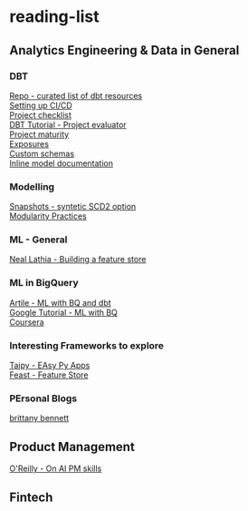 # reading-list

## Analytics Engineering & Data in General

### DBT

[Repo - curated list of dbt resources](https://github.com/Hiflylabs/awesome-dbt) <br>
[Setting up CI/CD](https://www.startdataengineering.com/post/cicd-dbt) <br>
[Project checklist](https://docs.getdbt.com/blog/essential-dbt-project-checklist) <br>
[DBT Tutorial - Project evaluator](https://docs.getdbt.com/blog/align-with-dbt-project-evaluator) <br>
[Project maturity](https://docs.getdbt.com/blog/how-to-build-a-mature-dbt-project-from-scratch) <br>
[Exposures](https://docs.getdbt.com/docs/build/exposures) <br>
[Custom schemas](https://docs.getdbt.com/docs/build/custom-schemas) <br>
[Inline model documentation](https://github.com/dbt-labs/dbt-core/discussions/6853) <br>

### Modelling
[Snapshots - syntetic SCD2 option](https://docs.getdbt.com/docs/build/snapshots) <br>
[Modularity Practices](https://www.getdbt.com/analytics-engineering/modular-data-modeling-technique/) <br>

### ML - General
[Neal Lathia - Building a feature store](http://nlathia.github.io/2020/12/Building-a-feature-store.html) <br>

### ML in BigQuery
[Artile - ML with BQ and dbt](https://showmethedata.blog/agile-machine-learning-with-dbt-and-bigquery-ml) <br>
[Google Tutorial - ML with BQ](https://cloud.google.com/bigquery/docs/create-machine-learning-model) <br>
[Coursera](https://www.coursera.org/learn/data-insights-gcp-apply-ml) <br>

### Interesting Frameworks to explore

[Taipy - EAsy Py Apps](https://docs.taipy.io/en/release-2.0/getting_started) <br>
[Feast - Feature Store](https://docs.feast.dev/) <br>

### PErsonal Blogs
[brittany bennett](https://www.brittanybennett.com/) <br>



## Product Management

[O'Reilly - On AI PM skills](https://www.oreilly.com/radar/practical-skills-for-the-ai-product-manager) <br>

## Fintech

